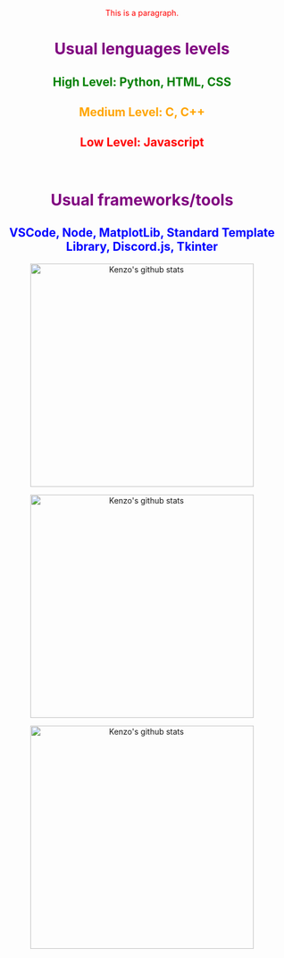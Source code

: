 <center>
    <div>
        <p style="color:red;">This is a paragraph.</p>
        <h1 style="color: purple;"> Usual lenguages levels </h1>
        <h2 style="color: green;"> High Level: Python, HTML, CSS </h2>
        <h2 style="color: orange;"> Medium Level: C, C++ </h2>
        <h2 style="color: red;"> Low Level: Javascript </h2>
        <br>
        <h1 style="color: purple;"> Usual frameworks/tools </h1>
        <h2 style="color: blue;"> VSCode, Node, MatplotLib, Standard Template Library, Discord.js, Tkinter </h2>
    </div>
    <tr>
      <td>
        <p align="center"><a href="#"><img width="400px" src="https://github-readme-stats.vercel.app/api?username=Kenzo-Sugai&show_icons=true&count_private=true&hide_border=true&&exclude_repo=DatabaseAnalysisProject,probability-and-statistics-database-analysis,FacialRecognitionProject,ClassroomProject&include_all_commits=true&theme=radical" alt="Kenzo's github stats"/>
          </a></p>
       <p align="center"><a href="#"><img width="400px" src="https://github-readme-streak-stats.herokuapp.com/?user=Kenzo-Sugai&hide_border=true&theme=radical"  alt="Kenzo's github stats"/></a></p>
      </td>
       <td>
        <p align="center"><a href="#"><img width="400px" src="https://github-readme-stats.vercel.app/api/top-langs?username=Kenzo-Sugai&layout=compact&langs_count=20&hide_border=true&theme=radical" alt="Kenzo's github stats"/> </a></p>
      </td>
      </tr>
</center>
<br/>
